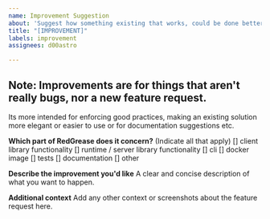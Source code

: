 ```yaml
---
name: Improvement Suggestion
about: 'Suggest how something existing that works, could be done better '
title: "[IMPROVEMENT]"
labels: improvement
assignees: d00astro

---
```


## Note: Improvements are for things that aren't really bugs, nor a new feature request.
Its more intended for enforcing good practices, making an existing solution more elegant or easier to use or for documentation suggestions etc.

**Which part of RedGrease does it concern?**
(Indicate all that apply)
 [] client library functionality
 [] runtime / server library functionality
 [] cli
 [] docker image
 [] tests
 [] documentation
 [] other

**Describe the improvement you'd like**
A clear and concise description of what you want to happen.

**Additional context**
Add any other context or screenshots about the feature request here.

